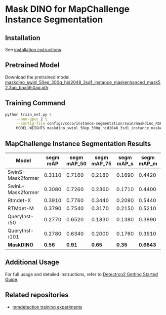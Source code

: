 

# Mask DINO for MapChallenge Instance Segmentation

## Installation
See [installation instructions](INSTALL.md).

## Pretrained Model
Download the pretrained model:
[maskdino_swinl_50ep_300q_hid2048_3sd1_instance_maskenhanced_mask52.3ap_box59.0ap.pth](https://github.com/IDEA-Research/detrex-storage/releases/download/maskdino-v0.1.0/maskdino_swinl_50ep_300q_hid2048_3sd1_instance_maskenhanced_mask52.3ap_box59.0ap.pth)

## Training Command
```sh
python train_net.py \
     --num-gpus 2 \
     --config-file configs/coco/instance-segmentation/swin/maskdino_R50_bs16_50ep_4s_dowsample1_2048.yaml \
     MODEL.WEIGHTS maskdino_swinl_50ep_300q_hid2048_3sd1_instance_maskenhanced_mask52.3ap_box59.0ap.pth
```

## MapChallenge Instance Segmentation Results

| Model            | segm mAP | segm mAP_50 | segm mAP_75 | segm mAP_s | segm mAP_m | segm mAP_l | segm mAR | segm mAR_50 | segm mAR_75 |
|------------------|----------|-------------|-------------|------------|------------|------------|---------|--------|------------|
| SwinS-Mask2former| 0.3110   | 0.7160      | 0.2180      | 0.1690     | 0.4420     | 0.0990     | 0.42    | 0.833  | 0.362      |
| SwinL-Mask2former| 0.3080   | 0.7260      | 0.2360      | 0.1710     | 0.4400     | 0.1310     | 0.453   | 0.855  | 0.464      |
| Rtmdet-X         | 0.3910   | 0.7760      | 0.3440      | 0.2090     | 0.5440     | 0.2930     | 0.509   | 0.891  | 0.5        |
| RTMdet-M         | 0.3790   | 0.7540      | 0.3170      | 0.2150     | 0.5210     | 0.2820     | 0.485   |  0.87  | 0.457      |
| QueryInst-r50    | 0.2770   | 0.6520      | 0.1830      | 0.1380     | 0.3890     | 0.1530     | 0.432   | 0.826  | 0.384      |
| QueryInst-r101   | 0.2780   | 0.6340      | 0.2000      | 0.1760     | 0.3910     | 0.1010     | 0.458   | 0.855  | 0.464      |
| **MaskDINO**     | **0.56** | **0.91**    | **0.65**    | **0.35**   | **0.6843** | **0.6851** | **0.611** | -      | -          |

## Additional Usage
For full usage and detailed instructions, refer to [Detectron2 Getting Started Guide](https://github.com/facebookresearch/detectron2/blob/master/GETTING_STARTED.md).

## Related repositories
- [mmdetection training experiments ](https://github.com/saidineshpola/mapchallenge-instance-segmentation/tree/main)

